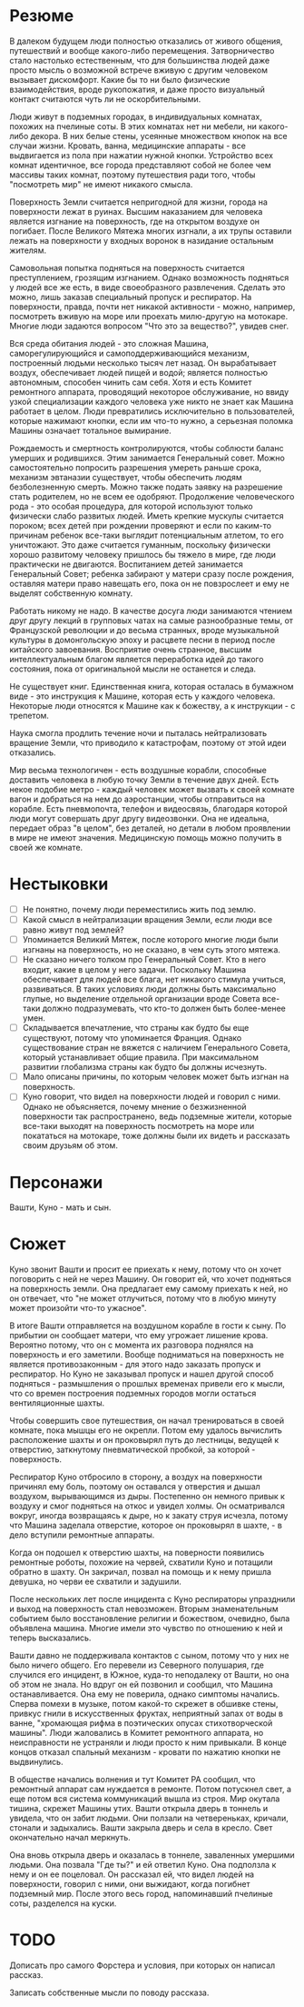 # Резюме

В далеком будущем люди полностью отказались от живого общения, путешествий и вообще какого-либо перемещения. Затворничество стало настолько естественным, что для большинства людей даже просто мысль о возможной встрече вживую с другим человеком вызывает дискомфорт. Какие бы то ни было физические взаимодействия, вроде рукопожатия, и даже просто визуальный контакт считаются чуть ли не оскорбительными. 

Люди живут в подземных городах, в индивидуальных комнатах, похожих на пчелиные соты. В этих комнатах нет ни мебели, ни какого-либо декора. В них белые стены, усеянные множеством кнопок на все случаи жизни. Кровать, ванна, медицинские аппараты - все выдвигается из пола при нажатии нужной кнопки. Устройство всех комнат идентичное, все города представляют собой не более чем массивы таких комнат, поэтому путешествия ради того, чтобы "посмотреть мир" не имеют никакого смысла.

Поверхность Земли считается непригодной для жизни, города на поверхности лежат в руинах. Высшим наказанием для человека является изгнание на поверхность, где на открытом воздухе он погибает. После Великого Мятежа многих изгнали, а их трупы оставили лежать на поверхности у входных воронок в назидание остальным жителям.

Самовольная попытка подняться на поверхность считается преступлением, грозящим изгнанием. Однако возможность подняться у людей все же есть, в виде своеобразного развлечения. Сделать это можно, лишь заказав специальный пропуск и респиратор. На поверхности, правда, почти нет никакой активности - можно, например, посмотреть вживую на море или проехать милю-другую на мотокаре. Многие люди задаются вопросом "Что это за вещество?", увидев снег.

Вся среда обитания людей - это сложная Машина, саморегулирующийся и самоподдерживающийся механизм, построенный людьми несколько тысяч лет назад. Он вырабатывает воздух, обеспечивает людей пищей и водой; является полностью автономным, способен чинить сам себя. Хотя и есть Комитет ремонтного аппарата, проводящий некоторое обслуживание, но ввиду узкой специализации каждого человека уже никто не знает как Машина работает в целом. Люди превратились исключительно в пользователей, которые нажимают кнопки, если им что-то нужно, а серьезная поломка Машины означает тотальное вымирание.

Рождаемость и смертность контролируются, чтобы соблюсти баланс умерших и родившихся. Этим занимается Генеральный совет. Можно самостоятельно попросить разрешения умереть раньше срока, механизм эвтаназии существует, чтобы обеспечить людям безболезненную смерть. Можно также подать заявку на разрешение стать родителем, но не всем ее одобряют. Продолжение человеческого рода - это особая процедура, для которой используют только физически слабо развитых людей. Иметь крепкие мускулы считается пороком; всех детей при рождении проверяют и если по каким-то причинам ребенок все-таки выглядит потенциальным атлетом, то его уничтожают. Это даже считается гуманным, поскольку физически хорошо развитому человеку пришлось бы тяжело в мире, где люди практически не двигаются. Воспитанием детей занимается Генеральный Совет; ребенка забирают у матери сразу после рождения, оставляя матери право навещать его, пока он не повзрослеет и ему не выделят собственную комнату.

Работать никому не надо. В качестве досуга люди занимаются чтением друг другу лекций в групповых чатах на самые разнообразные темы, от Французской революции и до весьма странных, вроде музыкальной культуры в домонгольскую эпоху и расцвете песни в период после китайского завоевания. Восприятие очень странное, высшим интеллектуальным благом является переработка идей до такого состояния, пока от оригинальной мысли не останется и следа.

Не существует книг. Единственная книга, которая осталась в бумажном виде - это инструкция к Машине, которая есть у каждого человека. Некоторые люди относятся к Машине как к божеству, а к инструкции - с трепетом.

Наука смогла продлить течение ночи и пыталась нейтрализовать вращение Земли, что приводило к катастрофам, поэтому от этой идеи отказались.

Мир весьма технологичен - есть воздушные корабли, способные доставить человека в любую точку Земли в течение двух дней. Есть некое подобие метро - каждый человек может вызвать к своей комнате вагон и добраться на нем до аэростанции, чтобы отправиться на корабле. Есть пневмопочта, телефон и видеосвязь, благодаря которой люди могут совершать друг другу видеозвонки. Она не идеальна, передает образ "в целом", без деталей, но детали в любом проявлении в мире не имеют значения. Медицинскую помощь можно получить в своей же комнате.

# Нестыковки

- [ ] Не понятно, почему люди переместились жить под землю.
- [ ] Какой смысл в нейтрализации вращения Земли, если люди все равно живут под землей?
- [ ] Упоминается Великий Мятеж, после которого многие люди были изгнаны на поверхность, но не сказано, в чем суть этого мятежа.
- [ ] Не сказано ничего толком про Генеральный Совет. Кто в него входит, какие в целом у него задачи. Поскольку Машина обеспечивает для людей все блага, нет никакого стимула учиться, развиваться. В таких условиях люди должны быть максимально глупые, но выделение отдельной организации вроде Совета все-таки должно подразумевать, что кто-то должен быть более-менее умен.
- [ ] Складывается впечатление, что страны как будто бы еще существуют, потому что упоминается Франция. Однако существование стран не вяжется с наличием Генерального Совета, который устанавливает общие правила. При максимальном развитии глобализма страны как будто бы должны исчезнуть.
- [ ] Мало описаны причины, по которым человек может быть изгнан на поверхность.
- [ ] Куно говорит, что видел на поверхности людей и говорил с ними. Однако не объясняется, почему мнение о безжизненной поверхности так распространено, ведь подземные жители, которые все-таки выходят на поверхность посмотреть на море или покататься на мотокаре, тоже должны были их видеть и рассказать своим друзьям об этом.

# Персонажи

Вашти, Куно - мать и сын.

# Сюжет

Куно звонит Вашти и просит ее приехать к нему, потому что он хочет поговорить с ней не через Машину. Он говорит ей, что хочет подняться на поверхность земли. Она предлагает ему самому приехать к ней, но он отвечает, что "не может отлучиться, потому что в любую минуту может произойти что-то ужасное".

В итоге Вашти отправляется на воздушном корабле в гости к сыну. По прибытии он сообщает матери, что ему угрожает лишение крова. Вероятно потому, что он с момента их разговора поднялся на поверхность и его заметили. Вообще подниматься на поверхность не является противозаконным - для этого надо заказать пропуск и респиратор. Но Куно не заказывал пропуск и нашел другой способ подняться - размышления о прошлых временах привели его к мысли, что со времен построения подземных городов могли остаться вентиляционные шахты.

Чтобы совершить свое путешествия, он начал тренироваться в своей комнате, пока мышцы его не окрепли. Потом ему удалось вычислить расположение шахты и он проковырял путь до лестницы, ведущей к отверстию, заткнутому пневматической пробкой, за которой - поверхность.

Респиратор Куно отбросило в сторону, а воздух на поверхности причинял ему боль, поэтому он оставался у отверстия и дышал воздухом, вырывающимся из дыры. Постепенно он немного привык к воздуху и смог подняться на откос и увидел холмы. Он осматривался вокруг, иногда возвращаясь к дыре, но к закату струя исчезла, потому что Машина заделала отверстие, которое он проковырял в шахте, - в дело вступили ремонтные аппараты.

Когда он подошел к отверстию шахты, на поверности появились ремонтные роботы, похожие на червей, схватили Куно и потащили обратно в шахту. Он закричал, позвал на помощь и к нему пришла девушка, но черви ее схватили и задушили.

После нескольких лет после инцидента с Куно респираторы упразднили и выход на поверхность стал невозможен. Вторым знаменательным событием было восстановление религии и божеством, очевидно, была объявлена машина. Многие имели это чувство по отношению к ней и теперь высказались.

Вашти давно не поддерживала контактов с сыном, потому что у них не было ничего общего. Его перевели из Северного полушария, где случился его инцидент, в Южное, куда-то неподалеку от Вашти, но она об этом не знала. Но вдруг он ей позвонил и сообщил, что Машина останавливается. Она ему не поверила, однако симптомы начались. Сперва помехи в музыке, потом какой-то скрежет в обшивке стены, привкус гнили в искусственных фруктах, неприятный запах от воды в ванне, "хромающая рифма в поэтических опусах стихотворческой машины". Люди жаловались в Комитет ремонтного аппарата, но неисправности не устраняли и люди просто к ним привыкали. В конце концов отказал спальный механизм - кровати по нажатию кнопки не выдвинулись.

В обществе начались волнения и тут Комитет РА сообщил, что ремонтный аппарат сам нуждается в ремонте. Потом потускнел свет, а еще потом вся система коммуникаций вышла из строя. Мир окутала тишина, скрежет Машины утих. Вашти открыла дверь в тоннель и увидела, что он забит людьми. Они ползали на четвереньках, кричали, стонали и задыхались. Вашти закрыла дверь и села в кресло. Свет окончательно начал меркнуть.

Она вновь открыла дверь и оказалась в тоннеле, заваленных умершими людьми. Она позвала "Где ты?" и ей ответил Куно. Она подползла к нему и он ее поцеловал. Он рассказал ей, что видел людей на поверхности, говорил с ними, они выжидают, когда погибнет подземный мир. После этого весь город, напоминавший пчелиные соты, разделелся на куски.















# TODO

Дописать про самого Форстера и условия, при которых он написал рассказ.

Записать собственные мысли по поводу рассказа.



